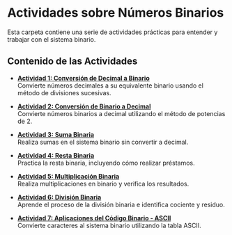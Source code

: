 # Actividades sobre Números Binarios

Esta carpeta contiene una serie de actividades prácticas para entender y trabajar con el sistema binario.

## Contenido de las Actividades

- **[Actividad 1: Conversión de Decimal a Binario](act01-conversion-decimal-binario.md)**  
  Convierte números decimales a su equivalente binario usando el método de divisiones sucesivas.

- **[Actividad 2: Conversión de Binario a Decimal](act02-conversion-binario-decimal.md)**  
  Convierte números binarios a decimal utilizando el método de potencias de 2.

- **[Actividad 3: Suma Binaria](act03-suma-binaria.md)**  
  Realiza sumas en el sistema binario sin convertir a decimal.

- **[Actividad 4: Resta Binaria](act04-resta-binaria.md)**  
  Practica la resta binaria, incluyendo cómo realizar préstamos.

- **[Actividad 5: Multiplicación Binaria](act05-multiplicacion-binaria.md)**  
  Realiza multiplicaciones en binario y verifica los resultados.

- **[Actividad 6: División Binaria](act06-division-binaria.md)**  
  Aprende el proceso de la división binaria e identifica cociente y residuo.

- **[Actividad 7: Aplicaciones del Código Binario - ASCII](act07-aplicaciones-ascii.md)**  
  Convierte caracteres al sistema binario utilizando la tabla ASCII.
